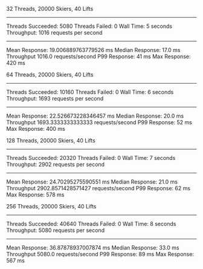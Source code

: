 32 Threads, 20000 Skiers, 40 Lifts
*****************
Threads Succeeded: 5080
Threads Failed: 0
Wall Time: 5 seconds
Throughput: 1016 requests per second
*****************
Mean Response: 19.006889763779526 ms
Median Response: 17.0 ms
Throughput 1016.0 requests/second
P99 Response: 41 ms
Max Response: 420 ms

64 Threads, 20000 Skiers, 40 Lifts
*****************
Threads Succeeded: 10160
Threads Failed: 0
Wall Time: 6 seconds
Throughput: 1693 requests per second
*****************
Mean Response: 22.526673228346457 ms
Median Response: 20.0 ms
Throughput 1693.3333333333333 requests/second
P99 Response: 52 ms
Max Response: 400 ms

128 Threads, 20000 Skiers, 40 Lifts
*****************
Threads Succeeded: 20320
Threads Failed: 0
Wall Time: 7 seconds
Throughput: 2902 requests per second
*****************
Mean Response: 24.70295275590551 ms
Median Response: 21.0 ms
Throughput 2902.8571428571427 requests/second
P99 Response: 62 ms
Max Response: 578 ms

256 Threads, 20000 Skiers, 40 Lifts
*****************
Threads Succeeded: 40640
Threads Failed: 0
Wall Time: 8 seconds
Throughput: 5080 requests per second
*****************
Mean Response: 36.87878937007874 ms
Median Response: 33.0 ms
Throughput 5080.0 requests/second
P99 Response: 89 ms
Max Response: 567 ms